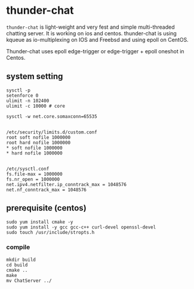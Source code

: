 # thunder-chat

`thunder-chat` is light-weight and very fest and simple multi-threaded chatting server.
It is working on ios and centos.
thunder-chat is using kqueue as io-multiplexing on IOS and Freebsd and using epoll on CentOS.

Thunder-chat uses epoll edge-trigger or edge-trigger + epoll oneshot in Centos.


## system setting
```
sysctl -p
setenforce 0
ulimit -n 102400
ulimit -c 10000 # core

sysctl -w net.core.somaxconn=65535


/etc/security/limits.d/custom.conf
root soft nofile 1000000
root hard nofile 1000000
* soft nofile 1000000
* hard nofile 1000000


/etc/sysctl.conf
fs.file-max = 1000000
fs.nr_open = 1000000
net.ipv4.netfilter.ip_conntrack_max = 1048576
net.nf_conntrack_max = 1048576
```


## prerequisite (centos)

```
sudo yum install cmake -y
sudo yum install -y gcc gcc-c++ curl-devel openssl-devel
sudo touch /usr/include/stropts.h
```


### compile

```
mkdir build
cd build
cmake ..
make
mv ChatServer ../
```

